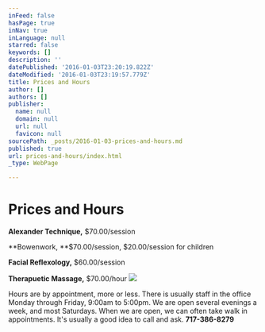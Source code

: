 ```yaml
---
inFeed: false
hasPage: true
inNav: true
inLanguage: null
starred: false
keywords: []
description: ''
datePublished: '2016-01-03T23:20:19.822Z'
dateModified: '2016-01-03T23:19:57.779Z'
title: Prices and Hours
author: []
authors: []
publisher:
  name: null
  domain: null
  url: null
  favicon: null
sourcePath: _posts/2016-01-03-prices-and-hours.md
published: true
url: prices-and-hours/index.html
_type: WebPage

---
```

# Prices and Hours

**Alexander Technique,** $70.00/session

**Bowenwork, **$70.00/session, $20.00/session for children

**Facial Reflexology,** $60.00/session

**Therapuetic Massage,** $70.00/hour
![](https://the-grid-user-content.s3-us-west-2.amazonaws.com/04588b14-6869-47fa-8f23-ba0a6742cd76.JPG)

Hours are by appointment, more or less. There is usually staff in the office Monday through Friday, 9:00am to 5:00pm. We are open several evenings a week, and most Saturdays. When we are open, we can often take walk in appointments. It's usually a good idea to call and ask. **717-386-8279**